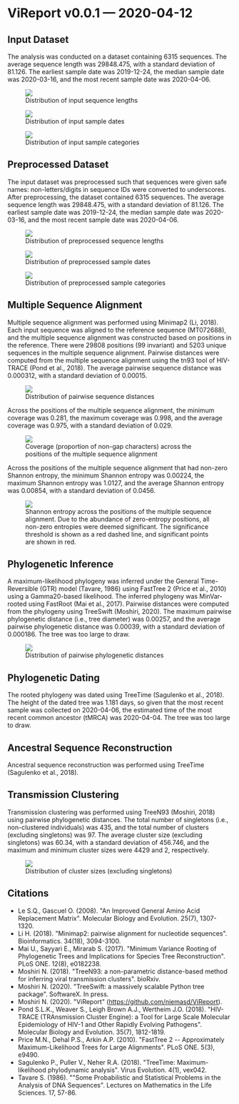# ViReport v0.0.1 &mdash; 2020-04-12

## Input Dataset
The analysis was conducted on a dataset containing 6315 sequences. The average sequence length was 29848.475, with a standard deviation of 81.126. The earliest sample date was 2019-12-24, the median sample date was 2020-03-16, and the most recent sample date was 2020-04-06.

<figure>
<img src="./report_files/figs/input_sequence_lengths.png" width="auto" height="auto" style="max-width:75%;">
<figcaption>Distribution of input sequence lengths</figcaption>
</figure>




<figure>
<img src="./report_files/figs/input_sample_dates.png" width="auto" height="auto" style="max-width:75%;">
<figcaption>Distribution of input sample dates</figcaption>
</figure>




<figure>
<img src="./report_files/figs/input_categories.png" width="auto" height="auto" style="max-width:75%;">
<figcaption>Distribution of input sample categories</figcaption>
</figure>



## Preprocessed Dataset
The input dataset was preprocessed such that sequences were given safe names: non-letters/digits in sequence IDs were converted to underscores. After preprocessing, the dataset contained 6315 sequences. The average sequence length was 29848.475, with a standard deviation of 81.126. The earliest sample date was 2019-12-24, the median sample date was 2020-03-16, and the most recent sample date was 2020-04-06.

<figure>
<img src="./report_files/figs/processed_sequence_lengths.png" width="auto" height="auto" style="max-width:75%;">
<figcaption>Distribution of preprocessed sequence lengths</figcaption>
</figure>




<figure>
<img src="./report_files/figs/processed_sample_dates.png" width="auto" height="auto" style="max-width:75%;">
<figcaption>Distribution of preprocessed sample dates</figcaption>
</figure>




<figure>
<img src="./report_files/figs/processed_input_categories.png" width="auto" height="auto" style="max-width:75%;">
<figcaption>Distribution of preprocessed sample categories</figcaption>
</figure>



## Multiple Sequence Alignment
Multiple sequence alignment was performed using Minimap2 (Li, 2018). Each input sequence was aligned to the reference sequence (MT072688), and the multiple sequence alignment was constructed based on positions in the reference. There were 29808 positions (99 invariant) and 5203 unique sequences in the multiple sequence alignment. Pairwise distances were computed from the multiple sequence alignment using the tn93 tool of HIV-TRACE (Pond et al., 2018). The average pairwise sequence distance was 0.000312, with a standard deviation of 0.00015.

<figure>
<img src="./report_files/figs/pairwise_distances_sequences.png" width="auto" height="auto" style="max-width:75%;">
<figcaption>Distribution of pairwise sequence distances</figcaption>
</figure>


Across the positions of the multiple sequence alignment, the minimum coverage was 0.281, the maximum coverage was 0.998, and the average coverage was 0.975, with a standard deviation of 0.029.

<figure>
<img src="./report_files/figs/alignment_coverage.png" width="auto" height="auto" style="max-width:75%;">
<figcaption>Coverage (proportion of non-gap characters) across the positions of the multiple sequence alignment</figcaption>
</figure>


 Across the positions of the multiple sequence alignment that had non-zero Shannon entropy, the minimum Shannon entropy was 0.00224, the maximum Shannon entropy was 1.0127, and the average Shannon entropy was 0.00854, with a standard deviation of 0.0456.

<figure>
<img src="./report_files/figs/alignment_entropies.png" width="auto" height="auto" style="max-width:75%;">
<figcaption>Shannon entropy across the positions of the multiple sequence alignment. Due to the abundance of zero-entropy positions, all non-zero entropies were deemed significant. The significance threshold is shown as a red dashed line, and significant points are shown in red.</figcaption>
</figure>



## Phylogenetic Inference
A maximum-likelihood phylogeny was inferred under the General Time-Reversible (GTR) model (Tavare, 1986) using FastTree 2 (Price et al., 2010) using a Gamma20-based likelihood. The inferred phylogeny was MinVar-rooted using FastRoot (Mai et al., 2017). Pairwise distances were computed from the phylogeny using TreeSwift (Moshiri, 2020). The maximum pairwise phylogenetic distance (i.e., tree diameter) was 0.00257, and the average pairwise phylogenetic distance was 0.00039, with a standard deviation of 0.000186. The tree was too large to draw.

<figure>
<img src="./report_files/figs/pairwise_distances_tree.png" width="auto" height="auto" style="max-width:75%;">
<figcaption>Distribution of pairwise phylogenetic distances</figcaption>
</figure>



## Phylogenetic Dating
The rooted phylogeny was dated using TreeTime (Sagulenko et al., 2018). The height of the dated tree was 1.181 days, so given that the most recent sample was collected on 2020-04-06, the estimated time of the most recent common ancestor (tMRCA) was 2020-04-04. The tree was too large to draw.
## Ancestral Sequence Reconstruction
Ancestral sequence reconstruction was performed using TreeTime (Sagulenko et al., 2018).
## Transmission Clustering
Transmission clustering was performed using TreeN93 (Moshiri, 2018) using pairwise phylogenetic distances. The total number of singletons (i.e., non-clustered individuals) was 435, and the total number of clusters (excluding singletons) was 97. The average cluster size (excluding singletons) was 60.34, with a standard deviation of 456.746, and the maximum and minimum cluster sizes were 4429 and 2, respectively.

<figure>
<img src="./report_files/figs/cluster_sizes.png" width="auto" height="auto" style="max-width:75%;">
<figcaption>Distribution of cluster sizes (excluding singletons)</figcaption>
</figure>



## Citations

* Le S.Q., Gascuel O. (2008). "An Improved General Amino Acid Replacement Matrix". Molecular Biology and Evolution. 25(7), 1307-1320.
* Li H. (2018). "Minimap2: pairwise alignment for nucleotide sequences". Bioinformatics. 34(18), 3094-3100.
* Mai U., Sayyari E., Mirarab S. (2017). "Minimum Variance Rooting of Phylogenetic Trees and Implications for Species Tree Reconstruction". PLoS ONE. 12(8), e0182238.
* Moshiri N. (2018). "TreeN93: a non-parametric distance-based method for inferring viral transmission clusters". bioRxiv.
* Moshiri N. (2020). "TreeSwift: a massively scalable Python tree package". SoftwareX. In press.
* Moshiri N. (2020). "ViReport" (https://github.com/niemasd/ViReport).
* Pond S.L.K., Weaver S., Leigh Brown A.J., Wertheim J.O. (2018). "HIV-TRACE (TRAnsmission Cluster Engine): a Tool for Large Scale Molecular Epidemiology of HIV-1 and Other Rapidly Evolving Pathogens". Molecular Biology and Evolution. 35(7), 1812-1819.
* Price M.N., Dehal P.S., Arkin A.P. (2010). "FastTree 2 -- Approximately Maximum-Likelihood Trees for Large Alignments". PLoS ONE. 5(3), e9490.
* Sagulenko P., Puller V., Neher R.A. (2018). "TreeTime: Maximum-likelihood phylodynamic analysis". Virus Evolution. 4(1), vex042.
* Tavare S. (1986). ""Some Probabilistic and Statistical Problems in the Analysis of DNA Sequences". Lectures on Mathematics in the Life Sciences. 17, 57-86.

